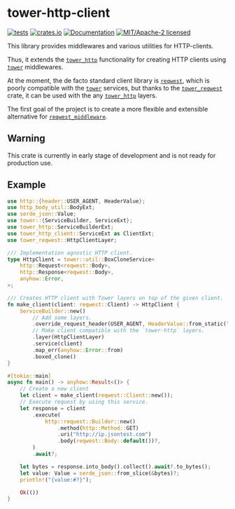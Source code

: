 # tower-http-client

[![tests](https://github.com/alekseysidorov/tower-reqwest/actions/workflows/ci.yml/badge.svg)](https://github.com/alekseysidorov/tower-reqwest/actions/workflows/ci.yml)
[![crates.io](https://img.shields.io/crates/v/tower-http-client.svg)](https://crates.io/crates/tower-http-client)
[![Documentation](https://docs.rs/tower-http-client/badge.svg)](https://docs.rs/tower-http-client)
[![MIT/Apache-2 licensed](https://img.shields.io/crates/l/tower-http-client)](./LICENSE)

<!-- ANCHOR: description -->

This library provides middlewares and various utilities for HTTP-clients.

Thus, it extends the [`tower_http`] functionality for creating HTTP clients using [`tower`] middlewares.

At the moment, the de facto standard client library is [`reqwest`], which is poorly compatible with the [`tower`] services, but thanks to the [`tower_reqwest`] crate, it can be used with the any [`tower_http`] layers.

The first goal of the project is to create a more flexible and extensible alternative for [`reqwest_middleware`].

## Warning

This crate is currently in early stage of development and is not ready for
production use.

## Example

```rust
use http::{header::USER_AGENT, HeaderValue};
use http_body_util::BodyExt;
use serde_json::Value;
use tower::{ServiceBuilder, ServiceExt};
use tower_http::ServiceBuilderExt;
use tower_http_client::ServiceExt as ClientExt;
use tower_reqwest::HttpClientLayer;

/// Implementation agnostic HTTP client.
type HttpClient = tower::util::BoxCloneService<
    http::Request<reqwest::Body>,
    http::Response<reqwest::Body>,
    anyhow::Error,
>;

/// Creates HTTP client with Tower layers on top of the given client.
fn make_client(client: reqwest::Client) -> HttpClient {
    ServiceBuilder::new()
        // Add some layers.
        .override_request_header(USER_AGENT, HeaderValue::from_static("tower-http-client"))
        // Make client compatible with the `tower-http` layers.
        .layer(HttpClientLayer)
        .service(client)
        .map_err(anyhow::Error::from)
        .boxed_clone()
}

#[tokio::main]
async fn main() -> anyhow::Result<()> {
    // Create a new client
    let client = make_client(reqwest::Client::new());
    // Execute request by using this service.
    let response = client
        .execute(
            http::request::Builder::new()
                .method(http::Method::GET)
                .uri("http://ip.jsontest.com")
                .body(reqwest::Body::default())?,
        )
        .await?;

    let bytes = response.into_body().collect().await?.to_bytes();
    let value: Value = serde_json::from_slice(&bytes)?;
    println!("{value:#?}");

    Ok(())
}
```

[`tower_reqwest`]: https://docs.rs/tower-reqwest
[`reqwest_middleware`]: https://docs.rs/reqwest-middleware

<!-- ANCHOR_END: description -->

[`reqwest`]: https://github.com/seanmonstar/reqwest
[`tower`]: https://github.com/tower-rs/tower
[`tower_http`]: https://github.com/tower-rs/tower-http
